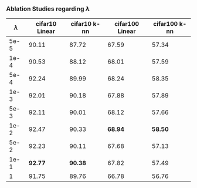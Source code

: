 ### Ablation Studies regarding $\lambda$

| $\lambda$   | cifar10 Linear | cifar10 k-nn | cifar100 Linear | cifar100 k-nn |
|-----------|----------------|---------------|------------------|----------------|
| 5e-5     | 90.11          | 87.72         | 67.59            | 57.34          |
| 1e-4     | 90.53          | 88.12         | 68.01            | 57.59          |
| 5e-4     | 92.24          | 89.99         | 68.24            | 58.35          |
| 1e-3     | 92.01          | 90.18         | 67.88            | 57.89          |
| 5e-3     | 92.11          | 90.01         | 68.12            | 57.66          |
| 1e-2     | 92.47          | 90.33         | **68.94**          | **58.50**          |
| 5e-2     | 92.23          | 90.11         | 67.68            | 57.13          |
| 1e-1     | **92.77**        | **90.38**       | 67.82            | 57.49          |
| 1        | 91.75          | 89.76         | 66.78            | 56.76          |
